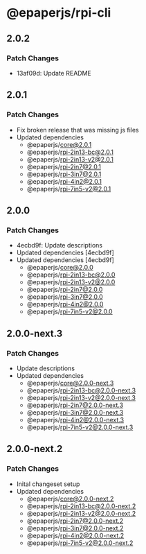 # @epaperjs/rpi-cli

## 2.0.2

### Patch Changes

-   13af09d: Update README

## 2.0.1

### Patch Changes

-   Fix broken release that was missing js files
-   Updated dependencies
    -   @epaperjs/core@2.0.1
    -   @epaperjs/rpi-2in13-bc@2.0.1
    -   @epaperjs/rpi-2in13-v2@2.0.1
    -   @epaperjs/rpi-2in7@2.0.1
    -   @epaperjs/rpi-3in7@2.0.1
    -   @epaperjs/rpi-4in2@2.0.1
    -   @epaperjs/rpi-7in5-v2@2.0.1

## 2.0.0

### Patch Changes

-   4ecbd9f: Update descriptions
-   Updated dependencies [4ecbd9f]
-   Updated dependencies [4ecbd9f]
    -   @epaperjs/core@2.0.0
    -   @epaperjs/rpi-2in13-bc@2.0.0
    -   @epaperjs/rpi-2in13-v2@2.0.0
    -   @epaperjs/rpi-2in7@2.0.0
    -   @epaperjs/rpi-3in7@2.0.0
    -   @epaperjs/rpi-4in2@2.0.0
    -   @epaperjs/rpi-7in5-v2@2.0.0

## 2.0.0-next.3

### Patch Changes

-   Update descriptions
-   Updated dependencies
    -   @epaperjs/core@2.0.0-next.3
    -   @epaperjs/rpi-2in13-bc@2.0.0-next.3
    -   @epaperjs/rpi-2in13-v2@2.0.0-next.3
    -   @epaperjs/rpi-2in7@2.0.0-next.3
    -   @epaperjs/rpi-3in7@2.0.0-next.3
    -   @epaperjs/rpi-4in2@2.0.0-next.3
    -   @epaperjs/rpi-7in5-v2@2.0.0-next.3

## 2.0.0-next.2

### Patch Changes

-   Inital changeset setup
-   Updated dependencies
    -   @epaperjs/core@2.0.0-next.2
    -   @epaperjs/rpi-2in13-bc@2.0.0-next.2
    -   @epaperjs/rpi-2in13-v2@2.0.0-next.2
    -   @epaperjs/rpi-2in7@2.0.0-next.2
    -   @epaperjs/rpi-3in7@2.0.0-next.2
    -   @epaperjs/rpi-4in2@2.0.0-next.2
    -   @epaperjs/rpi-7in5-v2@2.0.0-next.2
